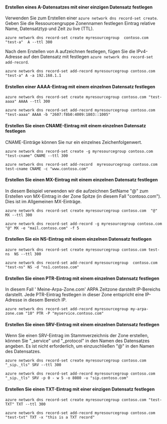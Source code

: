 #### <a name="create-an-a-record-set-with-single-record"></a>Erstellen eines A-Datensatzes mit einer einzigen Datensatz festlegen

Verwenden Sie zum Erstellen einer `azure network dns record-set create`. Geben Sie die Ressourcengruppe Zonennamen festlegen Eintrag relative Name, Datensatztyp und Zeit zu live (TTL).

    azure network dns record-set create myresourcegroup  contoso.com "test-a"  A --ttl 300

Nach dem Erstellen von A aufzeichnen festlegen, fügen Sie die IPv4-Adresse auf den Datensatz mit festlegen `azure network dns record-set add-record`.

    azure network dns record-set add-record myresourcegroup contoso.com "test-a" A -a 192.168.1.1

#### <a name="create-an-aaaa-record-set-with-a-single-record"></a>Erstellen einer AAAA-Eintrag mit einem einzelnen Datensatz festlegen

    azure network dns record-set create myresourcegroup contoso.com "test-aaaa" AAAA --ttl 300

    azure network dns record-set add-record myresourcegroup contoso.com "test-aaaa" AAAA -b "2607:f8b0:4009:1803::1005"

#### <a name="create-a-cname-record-set-with-a-single-record"></a>Erstellen Sie einen CNAME-Eintrag mit einem einzelnen Datensatz festlegen

CNAME-Einträge können Sie nur ein einzelnes Zeichenfolgenwert.


    azure network dns record-set create -g myresourcegroup contoso.com  "test-cname" CNAME --ttl 300

    azure network dns record-set add-record  myresourcegroup contoso.com  test-cname CNAME -c "www.contoso.com"


#### <a name="create-an-mx-record-set-with-a-single-record"></a>Erstellen Sie einen MX-Eintrag mit einem einzelnen Datensatz festlegen

In diesem Beispiel verwenden wir die aufzeichnen SetName "@" zum Erstellen von MX-Eintrag in der Zone Spitze (in diesem Fall "contoso.com"). Dies ist im Allgemeinen MX-Einträge.

    azure network dns record-set create myresourcegroup contoso.com  "@"  MX --ttl 300

    azure network dns record-set add-record -g myresourcegroup contoso.com  "@" MX -e "mail.contoso.com" -f 5


#### <a name="create-an-ns-record-set-with-a-single-record"></a>Erstellen Sie ein NS-Eintrag mit einem einzelnen Datensatz festlegen

    azure network dns record-set create myresourcegroup contoso.com test-ns  NS --ttl 300

    azure network dns record-set add-record myresourcegroup  contoso.com  "test-ns" NS -d "ns1.contoso.com"

#### <a name="create-a-ptr-record-set-with-a-single-record"></a>Erstellen Sie einen PTR-Eintrag mit einem einzelnen Datensatz festlegen  
In diesem Fall ' Meine-Arpa-Zone.com' ARPA Zeitzone darstellt IP-Bereichs darstellt.  Jede PTR-Eintrag festlegen in dieser Zone entspricht eine IP-Adresse in diesem Bereich IP.    

    azure network dns record-set add-record myresourcegroup my-arpa-zone.com "10" PTR -P "myservice.contoso.com"   

#### <a name="create-an-srv-record-set-with-a-single-record"></a>Erstellen Sie einen SRV-Eintrag mit einem einzelnen Datensatz festlegen

Wenn Sie einen SRV-Eintrag im Stammverzeichnis der Zone erstellen, können Sie "_service" und "_protocol" in den Namen des Datensatzes angeben. Es ist nicht erforderlich, um einzuschließen "@" in den Namen des Datensatzes.


    azure network dns record-set create myresourcegroup contoso.com "_sip._tls" SRV --ttl 300

    azure network dns record-set add-record myresourcegroup contoso.com  "_sip._tls" SRV -p 0 - w 5 -o 8080 -u "sip.contoso.com"

#### <a name="create-a-txt-record-set-with-single-record"></a>Erstellen Sie einen TXT-Eintrag mit einer einzigen Datensatz festlegen

    azure network dns record-set create myresourcegroup contoso.com "test-TXT" TXT --ttl 300

    azure network dns record-set add-record myresourcegroup contoso.com "test-txt" TXT -x "this is a TXT record"
